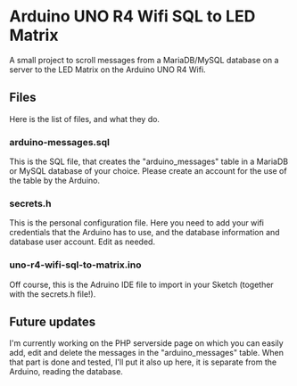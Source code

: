 # Arduino UNO R4 Wifi SQL to LED Matrix
A small project to scroll messages from a MariaDB/MySQL database on a server to the LED Matrix on the Arduino UNO R4 Wifi.

## Files
Here is the list of files, and what they do.

### arduino-messages.sql
This is the SQL file, that creates the "arduino_messages" table in a MariaDB or MySQL database of your choice. Please create an account for the use of the table by the Arduino.

### secrets.h
This is the personal configuration file. Here you need to add your wifi credentials that the Arduino has to use, and the database information and database user account. Edit as needed.

### uno-r4-wifi-sql-to-matrix.ino
Off course, this is the Adruino IDE file to import in your Sketch (together with the secrets.h file!).

## Future updates
I'm currently working on the PHP serverside page on which you can easily add, edit and delete the messages in the "arduino_messages" table. When that part is done and tested, I'll put it also up here, it is separate from the Arduino, reading the database.
